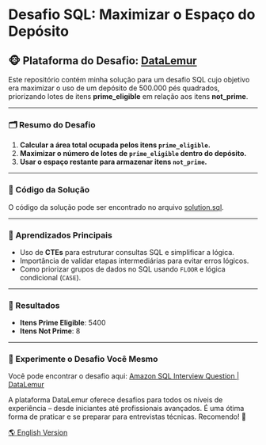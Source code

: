 # Desafio SQL: Maximizar o Espaço do Depósito

## 🐵 Plataforma do Desafio: [DataLemur](https://datalemur.com/)

Este repositório contém minha solução para um desafio SQL cujo objetivo era maximizar o uso de um depósito de 500.000 pés quadrados, priorizando lotes de itens **prime_eligible** em relação aos itens **not_prime**.

---

### 🗂️ Resumo do Desafio

1. **Calcular a área total ocupada pelos itens `prime_eligible`.**  
2. **Maximizar o número de lotes de `prime_eligible` dentro do depósito.**  
3. **Usar o espaço restante para armazenar itens `not_prime`.**

---

### 🔑 Código da Solução

O código da solução pode ser encontrado no arquivo [solution.sql](./solution.sql).

---

### 🌟 Aprendizados Principais

- Uso de **CTEs** para estruturar consultas SQL e simplificar a lógica.  
- Importância de validar etapas intermediárias para evitar erros lógicos.  
- Como priorizar grupos de dados no SQL usando `FLOOR` e lógica condicional (`CASE`).

---

### 🔹 Resultados

- **Itens Prime Eligible**: 5400  
- **Itens Not Prime**: 8  

---

### 🔗 Experimente o Desafio Você Mesmo

Você pode encontrar o desafio aqui: [Amazon SQL Interview Question | DataLemur](https://datalemur.com/questions/prime-warehouse-storage)

A plataforma DataLemur oferece desafios para todos os níveis de experiência – desde iniciantes até profissionais avançados. É uma ótima forma de praticar e se preparar para entrevistas técnicas. Recomendo! 💪


[🌎 English Version](./README.md)

